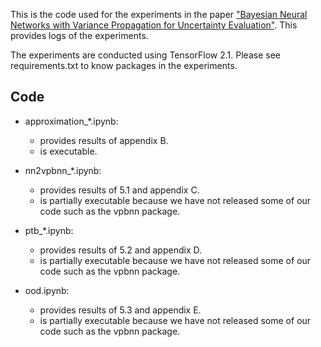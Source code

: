 This is the code used for the experiments in the paper ["Bayesian Neural Networks with Variance Propagation for Uncertainty Evaluation"](https://openreview.net/forum?id=ridQwl2NL3L). This provides logs of the experiments.

The experiments are conducted using TensorFlow 2.1. Please see requirements.txt to know packages in the experiments.

## Code

- approximation_*.ipynb:
   - provides results of appendix B.
   - is executable.

- nn2vpbnn_*.ipynb:
   - provides results of 5.1 and appendix C.
   - is partially executable because we have not released some of our code such as the vpbnn package.

- ptb_*.ipynb:
   - provides results of 5.2 and appendix D.
   - is partially executable because we have not released some of our code such as the vpbnn package.

- ood.ipynb:
   - provides results of 5.3 and appendix E.
   - is partially executable because we have not released some of our code such as the vpbnn package.
